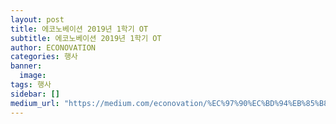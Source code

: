 ```yaml
---
layout: post
title: 에코노베이션 2019년 1학기 OT
subtitle: 에코노베이션 2019년 1학기 OT
author: ECONOVATION
categories: 행사
banner:
  image:
tags: 행사
sidebar: []
medium_url: "https://medium.com/econovation/%EC%97%90%EC%BD%94%EB%85%B8%EB%B2%A0%EC%9D%B4%EC%85%98-2019%EB%85%84-1%ED%95%99%EA%B8%B0-ot-7b9bcfe0672f"
---
```

